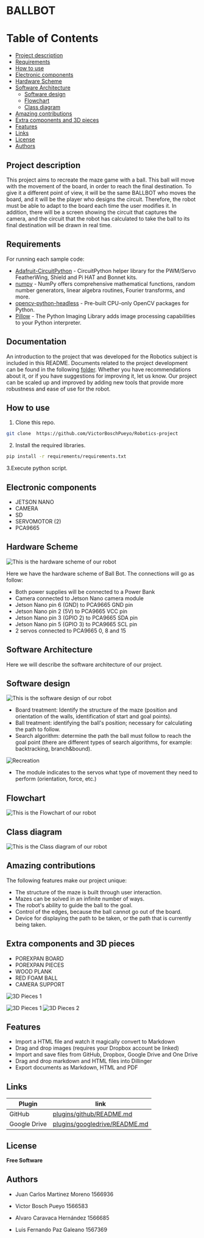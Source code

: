 # BALLBOT

# Table of Contents
   * [Project description](#Project-description)
   * [Requirements](#Requirements)
   * [How to use](#How-to-use)
   * [Electronic components](#Electronic-components)
   * [Hardware Scheme](#Hardware-Scheme)
   * [Software Architecture](#Software-Architecture)
        * [Software design](#Software-design)
        * [Flowchart](#Flowchart)
        * [Class diagram](#Class-diagram)
   * [Amazing contributions](#Amazing-contributions)
   * [Extra components and 3D pieces](#Extra-components-and-3D-pieces)
   * [Features](#Features)
   * [Links](#Links)
   * [License](#License)
   * [Authors](#Authors)
   

## Project description
This project aims to recreate the maze game with a ball. This ball will move with the movement of the board, in order to reach the final destination.
To give it a different point of view, it will be the same BALLBOT who moves the board, and it will be the player who designs the circuit. Therefore, the robot must be able to adapt to the board each time the user modifies it.
In addition, there will be a screen showing the circuit that captures the camera, and the circuit that the robot has calculated to take the ball to its final destination will be drawn in real time.

## Requirements
For running each sample code:
- [Adafruit-CircuitPython] - CircuitPython helper library for the PWM/Servo FeatherWing, Shield and Pi HAT and Bonnet kits.
- [numpy] - NumPy offers comprehensive mathematical functions, random number generators, linear algebra routines, Fourier transforms, and more.
- [opencv-python-headless] - Pre-built CPU-only OpenCV packages for Python.
- [Pillow] - The Python Imaging Library adds image processing capabilities to your Python interpreter.

## Documentation
An introduction to the project that was developed for the Robotics subject is included in this README.
Documents related to the project development can be found in the following [folder].
Whether you have recommendations about it, or if you have suggestions for improving it, let us know.
Our project can be scaled up and improved by adding new tools that provide more robustness and ease of use for the robot.

## How to use
1. Clone this repo.
```sh
git clone  https://github.com/VictorBoschPueyo/Robotics-project 
```
2. Install the required libraries.
```sh
pip install -r requirements/requirements.txt
```
3.Execute python script.

## Electronic components
- JETSON NANO
- CAMERA
- SD
- SERVOMOTOR (2)
- PCA9665

## Hardware Scheme
![This is the hardware scheme of our robot](https://github.com/VictorBoschPueyo/Robotics-project/blob/main/docs/diagrams/hardware_scheme.PNG)

Here we have the hardware scheme of Ball Bot.
The connections will go as follow:
- Both power supplies will be connected to a Power Bank
- Camera connected to Jetson Nano camera module
- Jetson Nano pin 6 (GND) to PCA9665 GND pin
- Jetson Nano pin 2 (5V) to PCA9665 VCC pin
- Jetson Nano pin 3 (GPIO 2) to PCA9665 SDA pin
- Jetson Nano pin 5 (GPIO 3) to PCA9665 SCL pin
- 2 servos connected to PCA9665 0, 8 and 15

## Software Architecture
Here we will describe the software architecture of our project.
## Software design
![This is the software design of our robot](https://github.com/VictorBoschPueyo/Robotics-project/blob/main/docs/diagrams/software_design.PNG)
- Board treatment: Identify the structure of the maze (position and orientation
of the walls, identification of start and goal points).
- Ball treatment: identifying the ball's position; necessary for calculating the
path to follow.
- Search algorithm: determine the path the ball must follow to reach the goal
point (there are different types of search algorithms, for example:
backtracking, branch&bound).

![Recreation](https://github.com/VictorBoschPueyo/Robotics-project/blob/main/master/recreation.gif)

- The module indicates to the servos what type of movement they need to
perform (orientation, force, etc.)

## Flowchart
![This is the Flowchart of our robot](https://github.com/VictorBoschPueyo/Robotics-project/blob/main/docs/diagrams/spr3-diag-flujo.drawio.png)
## Class diagram
![This is the Class diagram of our robot](https://github.com/VictorBoschPueyo/Robotics-project/blob/main/docs/diagrams/spr2-diag-clases.drawio.png)


## Amazing contributions 
The following features make our project unique:
- The structure of the maze is built through user interaction.
- Mazes can be solved in an infinite number of ways.
- The robot's ability to guide the ball to the goal.
- Control of the edges, because the ball cannot go out of the board.
- Device for displaying the path to be taken, or the path that is currently being taken.

## Extra components and 3D pieces
- POREXPAN BOARD
- POREXPAN PIECES
- WOOD PLANK
- RED FOAM BALL
- CAMERA SUPPORT

![3D Pieces 1](https://github.com/VictorBoschPueyo/Robotics-project/blob/main/docs/diagrams/prototype.PNG)

![3D Pieces 1](https://github.com/VictorBoschPueyo/Robotics-project/blob/main/docs/diagrams/3d_pieces_1.PNG)
![3D Pieces 2](https://github.com/VictorBoschPueyo/Robotics-project/blob/main/docs/diagrams/3d_pieces_2.PNG)
## Features

- Import a HTML file and watch it magically convert to Markdown
- Drag and drop images (requires your Dropbox account be linked)
- Import and save files from GitHub, Dropbox, Google Drive and One Drive
- Drag and drop markdown and HTML files into Dillinger
- Export documents as Markdown, HTML and PDF


## Links

| Plugin | link |
| ------ | ------ |
| GitHub | [plugins/github/README.md][PlGh] |
| Google Drive | [plugins/googledrive/README.md][PlGd] |

## License
**Free Software**

## Authors
* Juan Carlos Martinez Moreno 1566936
* Victor Bosch Pueyo                 1566583
* Alvaro Caravaca Hernández   1566685
* Luis Fernando Paz  Galeano   1567369

   [PlGh]: <https://github.com/VictorBoschPueyo/Robotics-project.git>
   [PlGd]: <https://drive.google.com/drive/folders/1HyyOAsSVA52dkZ4_BdE1-cv34iZsNWCG>
   [Adafruit-CircuitPython]:<https://docs.circuitpython.org/projects/servokit/en/latest/>
   [gpio]: <https://pypi.org/project/RPi.GPIO/>
   [numpy]:<https://numpy.org/>
   [opencv-python-headless]: <https://pypi.org/project/opencv-python-headless/>
   [Pillow]:<https://pillow.readthedocs.io/en/stable/>
   [folder]:<https://github.com/VictorBoschPueyo/Robotics-project/tree/main/docs>
